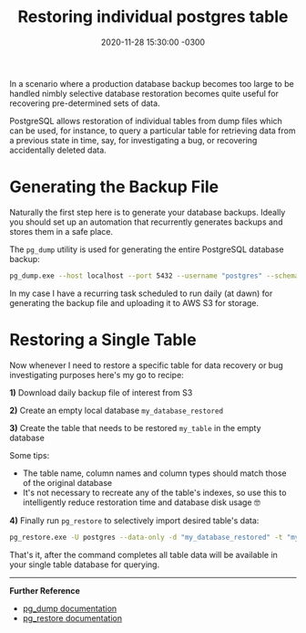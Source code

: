 ﻿---
layout: post
title: "Restoring individual postgres table"
date: 2020-11-28 15:30:00 -0300
tags: database system-administration
redirect_from:
  - /2020/11/restore-single-postgres-table
---

In a scenario where a production database backup becomes too large to be handled nimbly selective database restoration becomes quite useful for recovering pre-determined sets of data.

PostgreSQL allows restoration of individual tables from dump files which can be used, for instance, to query a particular table for retrieving data from a previous state in time, say, for investigating a bug, or recovering accidentally deleted data.

Generating the Backup File
============

Naturally the first step here is to generate your database backups. Ideally you should set up an automation that recurrently generates backups and stores them in a safe place.

The `pg_dump` utility is used for generating the entire PostgreSQL database backup:

```bash
pg_dump.exe --host localhost --port 5432 --username "postgres" --schema "public" --format custom --blobs --verbose --file "my_database.dump" "my_database"
```

In my case I have a recurring task scheduled to run daily (at dawn) for generating the backup file and uploading it to AWS S3 for storage.

Restoring a Single Table
============

Now whenever I need to restore a specific table for data recovery or bug investigating purposes here's my go to recipe:

<b>1)</b> Download daily backup file of interest from S3

<b>2)</b> Create an empty local database `my_database_restored`

<b>3)</b> Create the table that needs to be restored `my_table` in the empty database

Some tips:
* The table name, column names and column types should match those of the original database
* It's not necessary to recreate any of the table's indexes, so use this to intelligently reduce restoration time and database disk usage 🤓

<b>4)</b> Finally run `pg_restore` to selectively import desired table's data:

```bash
pg_restore.exe -U postgres --data-only -d "my_database_restored" -t "my_table" "my_database.dump"
```

That's it, after the command completes all table data will be available in your single table database for querying.

---

<b>Further Reference</b>

* [pg_dump documentation](https://www.postgresql.org/docs/13/app-pgdump.html)
* [pg_restore documentation](https://www.postgresql.org/docs/13/app-pgrestore.html)

